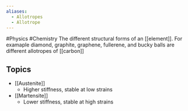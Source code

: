 ```yaml
---
aliases:
  - Allotropes
  - Allotrope
---
```

#Physics #Chemistry 
The different structural forms of an [[element]]. For examaple diamond, graphite, graphene, fullerene, and bucky balls are different allotropes of [[carbon]]
## Topics
* [[Austenite]]
	* Higher stiffness, stable at low strains
* [[Martensite]]
	* Lower stiffness, stable at high strains